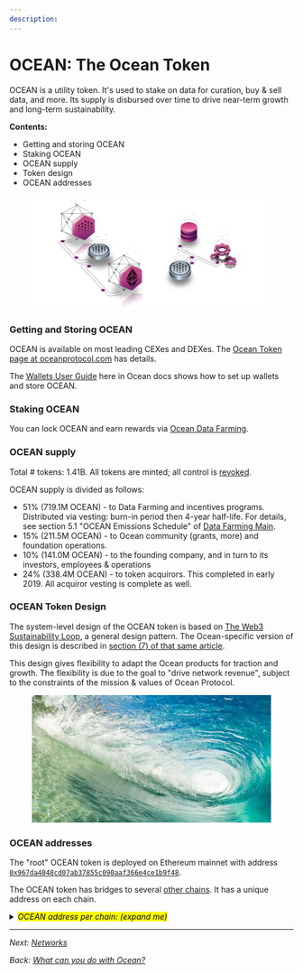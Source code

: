```yaml
---
description: 
---
```


# OCEAN: The Ocean Token

OCEAN is a utility token. It's used to stake on data for curation, buy & sell data, and more. Its supply is disbursed over time to drive near-term growth and long-term sustainability.

**Contents:**
- Getting and storing OCEAN
- Staking OCEAN
- OCEAN supply
- Token design
- OCEAN addresses

<figure><img src="../.gitbook/assets/general/purchase-and-compute_and_ocean-network.png" alt=""></figure>



### Getting and Storing OCEAN

OCEAN is available on most leading CEXes and DEXes. The [Ocean Token page at oceanprotocol.com](https://oceanprotocol.com/about-us/ocean-token) has details. 

The [Wallets User Guide](../user-guides/wallets/README.md) here in Ocean docs shows how to set up wallets and store OCEAN.

### Staking OCEAN

You can lock OCEAN and earn rewards via [Ocean Data Farming](../data-farming/README.md).

### OCEAN supply

Total # tokens: 1.41B. All tokens are minted; all control is [revoked](https://blog.oceanprotocol.com/control-over-the-ocean-contract-to-be-revoked-soon-overview-6c5b15be2db).

OCEAN supply is divided as follows:

- 51% (719.1M OCEAN) - to Data Farming and incentives programs. Distributed via vesting: burn-in period then 4-year half-life. For details, see section 5.1 "OCEAN Emissions Schedule" of [Data Farming Main](https://blog.oceanprotocol.com/ocean-data-farming-main-is-here-49c99602419e#5a8f).
- 15% (211.5M OCEAN) - to Ocean community (grants, more) and foundation operations. 
- 10% (141.0M OCEAN) - to the founding company, and in turn to its investors, employees & operations
- 24% (338.4M OCEAN) - to token acquirors. This completed in early 2019. All acquiror vesting is complete as well.

### OCEAN Token Design

The system-level design of the OCEAN token is based on [The Web3 Sustainability Loop](https://blog.oceanprotocol.com/the-web3-sustainability-loop-b2a4097a36e), a general design pattern. The Ocean-specific version of this design is described in [section (7) of that same article](https://blog.oceanprotocol.com/the-web3-sustainability-loop-b2a4097a36e#e0f6).

This design gives flexibility to adapt the Ocean products for traction and growth. The flexibility is due to the goal to "drive network revenue", subject to the constraints of the mission & values of Ocean Protocol.

<figure><img src="../.gitbook/assets/general/whirlpool.png" alt=""></figure>


### OCEAN addresses

The "root" OCEAN token is deployed on Ethereum mainnet with address [`0x967da4048cd07ab37855c090aaf366e4ce1b9f48`](https://etherscan.io/token/0x967da4048cd07ab37855c090aaf366e4ce1b9f48).

The OCEAN token has bridges to several [other chains](networks/README.md). It has a unique address on each chain.

<details>

<summary><mark style="color:black;"><i>OCEAN address per chain: (expand me)</i></mark></summary>

<table data-full-width="false">
   <thead>
      <tr>
         <th width="161">Network name</th>
         <th width="444">Contract Address</th>
         <th width="105">Symbol</th>
         <th>Decimals</th>
      </tr>
   </thead>
   <tbody>
      <tr>
         <td><strong>Mainnet</strong></td>
         <td>0x967da4048cD07aB37855c090aAF366e4ce1b9F48</td>
         <td>OCEAN</td>
         <td>18</td>
      </tr>
      <tr>
         <td><strong>Polygon</strong><br><strong>(ex Matic)</strong></td>
         <td>0x282d8efCe846A88B159800bd4130ad77443Fa1A1</td>
         <td>mOCEAN</td>
         <td>18</td>
      </tr>
      <tr>
         <td><strong>BNB</strong><br><strong>BNB Smart Chain</strong></td>
         <td>0xdce07662ca8ebc241316a15b611c89711414dd1a</td>
         <td>OCEAN</td>
         <td>18</td>
      </tr>
       <tr>
         <td><strong>Oasis Sapphire</strong></td>
         <td>0x39d22B78A7651A76Ffbde2aaAB5FD92666Aca520</td>
         <td>OCEAN</td>
         <td>18</td>
      </tr>
      <tr>
         <td><strong>Optimism</strong></td>
         <td>0xf26c6c93f9f1d725e149d95f8e7b2334a406ad10</td>
         <td>OCEAN</td>
         <td>18</td>
      </tr>
      <tr>
         <td><strong>Görli</strong></td>
         <td>0xCfDdA22C9837aE76E0faA845354f33C62E03653a</td>
         <td>OCEAN</td>
         <td>18</td>
      </tr>
      <tr>
         <td><strong>Mumbai</strong></td>
         <td>0xd8992Ed72C445c35Cb4A2be468568Ed1079357c8</td>
         <td>OCEAN</td>
         <td>18</td>
      </tr>
      <tr>
         <td><strong>Sepolia</strong></td>
         <td>0x1B083D8584dd3e6Ff37d04a6e7e82b5F622f3985</td>
         <td>OCEAN</td>
         <td>18</td>
      </tr>
     <tr>
         <td><strong>Oasis Sapphire Testnet</strong></td>
         <td>0x973e69303259B0c2543a38665122b773D28405fB</td>
         <td>OCEAN</td>
         <td>18</td>
      </tr>
   </tbody>
</table>

</details>

----

_Next: [Networks](networks/README.md)_

_Back: [What can you do with Ocean?](benefits.md)_

